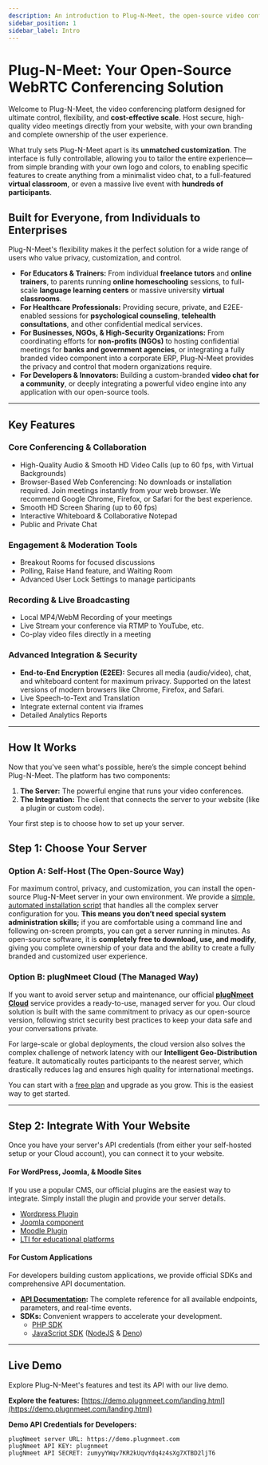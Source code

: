 ```yaml
---
description: An introduction to Plug-N-Meet, the open-source video conferencing platform designed for control, flexibility, and cost-effective scale.
sidebar_position: 1
sidebar_label: Intro
---
```


# Plug-N-Meet: Your Open-Source WebRTC Conferencing Solution

Welcome to Plug-N-Meet, the video conferencing platform designed for ultimate control, flexibility, and **cost-effective scale**. Host secure, high-quality video meetings directly from your website, with your own branding and complete ownership of the user experience.

What truly sets Plug-N-Meet apart is its **unmatched customization**. The interface is fully controllable, allowing you to tailor the entire experience—from simple branding with your own logo and colors, to enabling specific features to create anything from a minimalist video chat, to a full-featured **virtual classroom**, or even a massive live event with **hundreds of participants**.

## Built for Everyone, from Individuals to Enterprises

Plug-N-Meet's flexibility makes it the perfect solution for a wide range of users who value privacy, customization, and control.

-   **For Educators & Trainers:** From individual **freelance tutors** and **online trainers**, to parents running **online homeschooling** sessions, to full-scale **language learning centers** or massive university **virtual classrooms**.
-   **For Healthcare Professionals:** Providing secure, private, and E2EE-enabled sessions for **psychological counseling**, **telehealth consultations**, and other confidential medical services.
-   **For Businesses, NGOs, & High-Security Organizations:** From coordinating efforts for **non-profits (NGOs)** to hosting confidential meetings for **banks and government agencies**, or integrating a fully branded video component into a corporate ERP, Plug-N-Meet provides the privacy and control that modern organizations require.
-   **For Developers & Innovators:** Building a custom-branded **video chat for a community**, or deeply integrating a powerful video engine into any application with our open-source tools.

---

## Key Features

### Core Conferencing & Collaboration
- High-Quality Audio & Smooth HD Video Calls (up to 60 fps, with Virtual Backgrounds)
- Browser-Based Web Conferencing: No downloads or installation required. Join meetings instantly from your web browser. We recommend Google Chrome, Firefox, or Safari for the best experience.
- Smooth HD Screen Sharing (up to 60 fps)
- Interactive Whiteboard & Collaborative Notepad
- Public and Private Chat

### Engagement & Moderation Tools
- Breakout Rooms for focused discussions
- Polling, Raise Hand feature, and Waiting Room
- Advanced User Lock Settings to manage participants

### Recording & Live Broadcasting
- Local MP4/WebM Recording of your meetings
- Live Stream your conference via RTMP to YouTube, etc.
- Co-play video files directly in a meeting

### Advanced Integration & Security
- **End-to-End Encryption (E2EE):** Secures all media (audio/video), chat, and whiteboard content for maximum privacy. Supported on the latest versions of modern browsers like Chrome, Firefox, and Safari.
- Live Speech-to-Text and Translation
- Integrate external content via iframes
- Detailed Analytics Reports

---

## How It Works

Now that you've seen what's possible, here’s the simple concept behind Plug-N-Meet. The platform has two components:

1.  **The Server:** The powerful engine that runs your video conferences.
2.  **The Integration:** The client that connects the server to your website (like a plugin or custom code).

Your first step is to choose how to set up your server.

## Step 1: Choose Your Server

### Option A: Self-Host (The Open-Source Way)
For maximum control, privacy, and customization, you can install the open-source Plug-N-Meet server in your own environment. We provide a [simple, automated installation script](/docs/installation.md) that handles all the complex server configuration for you. **This means you don’t need special system administration skills;** if you are comfortable using a command line and following on-screen prompts, you can get a server running in minutes. As open-source software, it is **completely free to download, use, and modify**, giving you complete ownership of your data and the ability to create a fully branded and customized user experience.

### Option B: plugNmeet Cloud (The Managed Way)
If you want to avoid server setup and maintenance, our official **[plugNmeet Cloud](https://www.plugnmeet.cloud)** service provides a ready-to-use, managed server for you. Our cloud solution is built with the same commitment to privacy as our open-source version, following strict security best practices to keep your data safe and your conversations private.

For large-scale or global deployments, the cloud version also solves the complex challenge of network latency with our **Intelligent Geo-Distribution** feature. It automatically routes participants to the nearest server, which drastically reduces lag and ensures high quality for international meetings.

You can start with a [free plan](https://www.plugnmeet.cloud/pricing) and upgrade as you grow. This is the easiest way to get started.

---

## Step 2: Integrate With Your Website

Once you have your server's API credentials (from either your self-hosted setup or your Cloud account), you can connect it to your website.

#### For WordPress, Joomla, & Moodle Sites
If you use a popular CMS, our official plugins are the easiest way to integrate. Simply install the plugin and provide your server details.
- [Wordpress Plugin](/docs/user-guide/wordPress-integration.md)
- [Joomla component](/docs/user-guide/joomla-integration.md)
- [Moodle Plugin](/docs/user-guide/moodle-integration.md)
- [LTI for educational platforms](/docs/user-guide/lti.md)

#### For Custom Applications
For developers building custom applications, we provide official SDKs and comprehensive API documentation.

- **[API Documentation](/docs/api/intro):** The complete reference for all available endpoints, parameters, and real-time events.
- **SDKs:** Convenient wrappers to accelerate your development.
  - [PHP SDK](https://github.com/mynaparrot/plugNmeet-sdk-php)
  - [JavaScript SDK](https://github.com/mynaparrot/plugNmeet-sdk-js) ([NodeJS](https://www.npmjs.com/package/plugnmeet-sdk-js) & [Deno](https://deno.land/x/plugnmeet))

---

## Live Demo

Explore Plug-N-Meet's features and test its API with our live demo.

**Explore the features:** [https://demo.plugnmeet.com/landing.html](https://demo.plugnmeet.com/landing.html)

**Demo API Credentials for Developers:**
```
plugNmeet server URL: https://demo.plugnmeet.com
plugNmeet API KEY: plugnmeet
plugNmeet API SECRET: zumyyYWqv7KR2kUqvYdq4z4sXg7XTBD2ljT6
```
